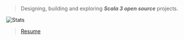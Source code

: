 >Designing, building and exploring ***Scala 3 open source*** projects.

![Stats](https://github-readme-stats.vercel.app/api?username=objektwerks&show_icons=true&hide_border=true)

<!-- * Top annual commits:  ***15,245*** -->
<!-- * Top monthly commits: ***1,793*** -->

>[Resume](https://github.com/objektwerks/resume)
